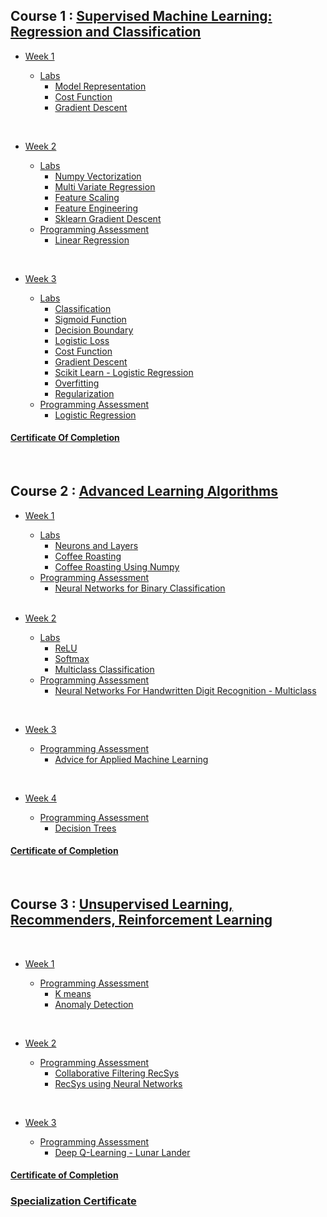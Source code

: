 
## Course 1 : [Supervised Machine Learning: Regression and Classification ](https://github.com/Abdullaheiiiid/Machine-Learning-Specialization/tree/master/Labs%20and%20assignments/Course%201)

- [Week 1](https://github.com/Abdullaheiiiid/Machine-Learning-Specialization/tree/master/Labs%20and%20assignments/Course%201/Week%201)

  - [Labs]()
    - [Model Representation](https://github.com/Abdullaheiiiid/Machine-Learning-Specialization/tree/master/Labs%20and%20assignments/Course%201/Week%201/Lab%201%20(Model%20Representation))
    - [Cost Function](https://github.com/Abdullaheiiiid/Machine-Learning-Specialization/tree/master/Labs%20and%20assignments/Course%201/Week%201/Lab%202%20(Cost%20Function))
    - [Gradient Descent](https://github.com/Abdullaheiiiid/Machine-Learning-Specialization/tree/master/Labs%20and%20assignments/Course%201/Week%201/Lab%203%20(Gradient%20Descent))

<br/>

- [Week 2](https://github.com/Abdullaheiiiid/Machine-Learning-Specialization/tree/master/Labs%20and%20assignments/Course%201/Week%202) 

    - [Labs]()
      - [Numpy Vectorization](https://github.com/Abdullaheiiiid/Machine-Learning-Specialization/tree/master/Labs%20and%20assignments/Course%201/Week%202/Lab%201%20(Numpy%20Vectorization))
      - [Multi Variate Regression](https://github.com/Abdullaheiiiid/Machine-Learning-Specialization/tree/master/Labs%20and%20assignments/Course%201/Week%202/Lab%202%20(Multi%20Variate%20Regression))
      - [Feature Scaling](https://github.com/Abdullaheiiiid/Machine-Learning-Specialization/tree/master/Labs%20and%20assignments/Course%201/Week%202/Lab%203%20(Feature%20Scaling))
      - [Feature Engineering](https://github.com/Abdullaheiiiid/Machine-Learning-Specialization/tree/master/Labs%20and%20assignments/Course%201/Week%202/Lab%204%20(Feature%20Engineering))
      - [Sklearn Gradient Descent](https://github.com/Abdullaheiiiid/Machine-Learning-Specialization/tree/master/Labs%20and%20assignments/Course%201/Week%202/Lab%205%20(Sklearn%20Gradient%20Descent))
    - [Programming Assessment]()
      - [Linear Regression](https://github.com/Abdullaheiiiid/Machine-Learning-Specialization/tree/master/Labs%20and%20assignments/Course%201/Week%202/Assessment%201%20(Linear%20Regression))

<br/>

- [Week 3](https://github.com/Abdullaheiiiid/Machine-Learning-Specialization/tree/master/Labs%20and%20assignments/Course%201/Week%203)

    - [Labs]()
        - [Classification](https://github.com/Abdullaheiiiid/Machine-Learning-Specialization/tree/master/Labs%20and%20assignments/Course%201/Week%203/Lab%201%20(Classification))
        - [Sigmoid Function](https://github.com/Abdullaheiiiid/Machine-Learning-Specialization/tree/master/Labs%20and%20assignments/Course%201/Week%203/Lab%202%20(Sigmoid%20Function))
        - [Decision Boundary](https://github.com/Abdullaheiiiid/Machine-Learning-Specialization/tree/master/Labs%20and%20assignments/Course%201/Week%203/Lab%203%20(Decision%20Boundary))
        - [Logistic Loss](https://github.com/Abdullaheiiiid/Machine-Learning-Specialization/tree/master/Labs%20and%20assignments/Course%201/Week%203/Lab%204%20(Logistic%20Loss))
        - [Cost Function](https://github.com/Abdullaheiiiid/Machine-Learning-Specialization/tree/master/Labs%20and%20assignments/Course%201/Week%203/Lab%205%20(Cost%20Function))
        - [Gradient Descent](https://github.com/Abdullaheiiiid/Machine-Learning-Specialization/tree/master/Labs%20and%20assignments/Course%201/Week%203/Lab%206%20(Gradient%20Descent))
        - [Scikit Learn - Logistic Regression](https://github.com/Abdullaheiiiid/Machine-Learning-Specialization/tree/master/Labs%20and%20assignments/Course%201/Week%203/Lab%207%20(Scikit%20Learn%20-%20Logistic%20Regression))
        - [Overfitting](https://github.com/Abdullaheiiiid/Machine-Learning-Specialization/tree/master/Labs%20and%20assignments/Course%201/Week%203/Lab%208%20(Overfitting))
        - [Regularization](https://github.com/Abdullaheiiiid/Machine-Learning-Specialization/tree/master/Labs%20and%20assignments/Course%201/Week%203/Lab%209%20(Regularization))
    - [Programming Assessment]()
      - [Logistic Regression](https://github.com/Abdullaheiiiid/Machine-Learning-Specialization/tree/master/Labs%20and%20assignments/Course%201/Week%203/Assessment%201%20(Logistic%20Regression))

#### [Certificate Of Completion](https://coursera.org/share/c535e846fabfd19b88d7454f592e32df)

<br/>

## Course 2 : [Advanced Learning Algorithms](https://github.com/Abdullaheiiiid/Machine-Learning-Specialization/tree/master/Labs%20and%20assignments/Course%202)

- [Week 1](https://github.com/Abdullaheiiiid/Machine-Learning-Specialization/tree/master/Labs%20and%20assignments/Course%202/Week%201)

    - [Labs]()
      - [Neurons and Layers](https://github.com/Abdullaheiiiid/Machine-Learning-Specialization/tree/master/Labs%20and%20assignments/Course%202/Week%201/Lab%201%20(Neurons%20and%20Layers))
      - [Coffee Roasting](https://github.com/Abdullaheiiiid/Machine-Learning-Specialization/tree/master/Labs%20and%20assignments/Course%202/Week%201/Lab%202%20(Coffee%20Roasting))
      - [Coffee Roasting Using Numpy](https://github.com/Abdullaheiiiid/Machine-Learning-Specialization/tree/master/Labs%20and%20assignments/Course%202/Week%201/Lab%203%20(Coffee%20Roasting%20Using%20Numpy))
    - [Programming Assessment]()
      - [Neural Networks for Binary Classification](https://github.com/Abdullaheiiiid/Machine-Learning-Specialization/tree/master/Labs%20and%20assignments/Course%202/Week%201/Assessment%201%20(Neural%20Networks%20for%20Binary%20Classification))
  

  <br/>

- [Week 2](https://github.com/Abdullaheiiiid/Machine-Learning-Specialization/tree/master/Labs%20and%20assignments/Course%202/Week%202)

    - [Labs]()
        - [ReLU](https://github.com/Abdullaheiiiid/Machine-Learning-Specialization/tree/master/Labs%20and%20assignments/Course%202/Week%202/Lab%201%20(ReLU))
        - [Softmax](https://github.com/Abdullaheiiiid/Machine-Learning-Specialization/tree/master/Labs%20and%20assignments/Course%202/Week%202/Lab%202%20(Softmax))
        - [Multiclass Classification](https://github.com/Abdullaheiiiid/Machine-Learning-Specialization/tree/master/Labs%20and%20assignments/Course%202/Week%202/Lab%203%20(Multiclass%20Classification))
    - [Programming Assessment]()
      - [Neural Networks For Handwritten Digit Recognition - Multiclass](https://github.com/Abdullaheiiiid/Machine-Learning-Specialization/tree/master/Labs%20and%20assignments/Course%202/Week%202/Assessment%201%20(Neural%20Networks%20For%20Handwritten%20Digit%20Recognition%20-%20Multiclass))
    

<br/>

- [Week 3](https://github.com/Abdullaheiiiid/Machine-Learning-Specialization/tree/master/Labs%20and%20assignments/Course%202/Week%203/Assessment%201%20(Advice%20for%20Applied%20Machine%20Learning))

    - [Programming Assessment]()
        - [Advice for Applied Machine Learning](https://github.com/Abdullaheiiiid/Machine-Learning-Specialization/tree/master/Labs%20and%20assignments/Course%202/Week%203/Assessment%201%20(Advice%20for%20Applied%20Machine%20Learning))

<br/>


- [Week 4](https://github.com/Abdullaheiiiid/Machine-Learning-Specialization/tree/master/Labs%20and%20assignments/Course%202/Week%204/Assessment%201%20(Decision%20Trees))

    - [Programming Assessment]()
        - [Decision Trees](https://github.com/Abdullaheiiiid/Machine-Learning-Specialization/tree/master/Labs%20and%20assignments/Course%202/Week%204/Assessment%201%20(Decision%20Trees))

#### [Certificate of Completion](https://coursera.org/share/b1d99eceac61027b89670f8c2588181c)        

<br/>

## Course 3 : [Unsupervised Learning, Recommenders, Reinforcement Learning](https://github.com/Abdullaheiiiid/Machine-Learning-Specialization/tree/master/Labs%20and%20assignments/Course%203)

<br/>

- [Week 1](https://github.com/Abdullaheiiiid/Machine-Learning-Specialization/tree/master/Labs%20and%20assignments/Course%203/Week%201)

    - [Programming Assessment]()
        - [K means](https://github.com/Abdullaheiiiid/Machine-Learning-Specialization/tree/master/Labs%20and%20assignments/Course%203/Week%201/Assessment%201%20(K-Means))
        - [Anomaly Detection](https://github.com/Abdullaheiiiid/Machine-Learning-Specialization/tree/master/Labs%20and%20assignments/Course%203/Week%201/Assessment%202%20(Anomaly%20Detection))

<br/>

- [Week 2](https://github.com/Abdullaheiiiid/Machine-Learning-Specialization/tree/master/Labs%20and%20assignments/Course%203/Week%202)

    - [Programming Assessment]()
        - [Collaborative Filtering RecSys](https://github.com/Abdullaheiiiid/Machine-Learning-Specialization/tree/master/Labs%20and%20assignments/Course%203/Week%202/Assessment%201%20(Collaborative%20Filtering%20RecSys))
        - [RecSys using Neural Networks](https://github.com/Abdullaheiiiid/Machine-Learning-Specialization/tree/master/Labs%20and%20assignments/Course%203/Week%202/Assessment%202%20(RecSys%20using%20Neural%20Networks))

<br/>

- [Week 3](https://github.com/Abdullaheiiiid/Machine-Learning-Specialization/tree/master/Labs%20and%20assignments/Course%203/Week%203/Assessment%201%20(Deep%20Q-Learning%20-%20Lunar%20Lander))

    - [Programming Assessment]()
        - [Deep Q-Learning - Lunar Lander](https://github.com/Abdullaheiiiid/Machine-Learning-Specialization/tree/master/Labs%20and%20assignments/Course%203/Week%203/Assessment%201%20(Deep%20Q-Learning%20-%20Lunar%20Lander))

#### [Certificate of Completion](https://coursera.org/share/6f2edd8e2b5a6d550d6befbeee903840)


### [Specialization Certificate](https://coursera.org/share/6c29e4ab3182523b43fabe19dccfbaca)

